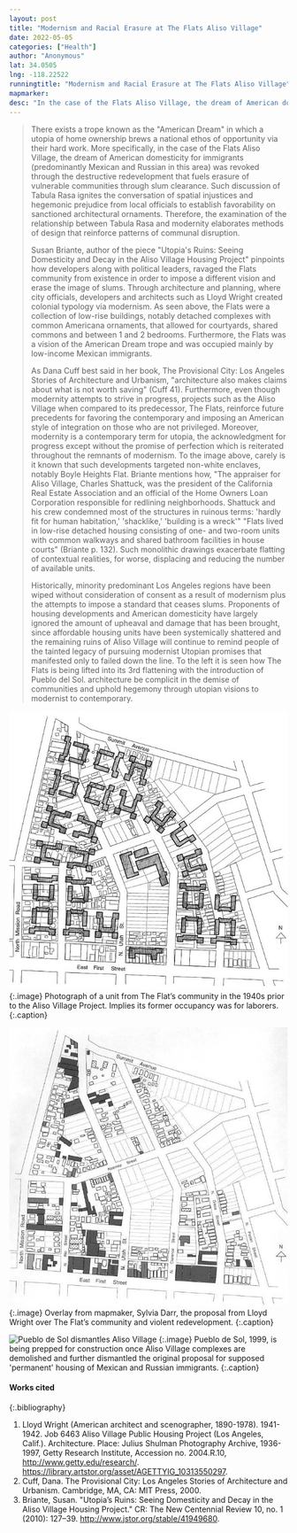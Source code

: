 ```yaml
---
layout: post
title: "Modernism and Racial Erasure at The Flats Aliso Village"
date: 2022-05-05
categories: ["Health"]
author: "Anonymous"
lat: 34.0505
lng: -118.22522
runningtitle: "Modernism and Racial Erasure at The Flats Aliso Village"
mapmarker: 
desc: "In the case of the Flats Aliso Village, the dream of American domesticity for immigrants (predominantly Mexican and Russian in this area) was revoked through the destructive redevelopment that fuels erasure of vulnerable communities through slum clearance."
---
```

> There exists a trope known as the "American Dream" in which a utopia of home ownership brews a national ethos of opportunity via their hard work. More specifically, in the case of the Flats Aliso Village, the dream of American domesticity for immigrants (predominantly Mexican and Russian in this area) was revoked through the destructive redevelopment that fuels erasure of vulnerable communities through slum clearance. Such discussion of Tabula Rasa ignites the conversation of spatial injustices and hegemonic prejudice from local officials to establish favorability on sanctioned architectural ornaments. Therefore, the examination of the relationship between Tabula Rasa and modernity elaborates methods of design that reinforce patterns of communal disruption.
>
> Susan Briante, author of the piece "Utopia's Ruins: Seeing Domesticity and Decay in the Aliso Village Housing Project" pinpoints how developers along with political leaders, ravaged the Flats community from existence in order to impose a different vision and erase the image of slums. Through architecture and planning,  where city officials, developers and architects such as Lloyd Wright created colonial typology via modernism. As seen above, the Flats were a collection of low-rise buildings, notably detached complexes with common Americana ornaments, that allowed for courtyards, shared commons and between 1 and 2 bedrooms. Furthermore, the Flats was a vision of the American Dream trope and was occupied mainly by low-income Mexican immigrants. 
>
>As Dana Cuff best said in her book, The Provisional City: Los Angeles Stories of Architecture and Urbanism, "architecture also makes claims about what is not worth saving" (Cuff 41). Furthermore, even though modernity attempts to strive in progress, projects such as the Aliso Village when compared to its predecessor, The Flats, reinforce future precedents for favoring the contemporary and imposing an American style of integration on those who are not privileged. Moreover, modernity is a contemporary term for utopia, the acknowledgment for progress except without the promise of perfection which is reiterated throughout the remnants of modernism. To the image above, carely is it known that such developments targeted non-white enclaves, notably Boyle Heights Flat. Briante mentions how, "The appraiser for Aliso Village, Charles Shattuck, was the president of the California Real Estate Association and an official of the Home Owners Loan Corporation responsible for redlining neighborhoods. Shattuck and his crew condemned most of the structures in ruinous terms: 'hardly fit for human habitation,' 'shacklike,' 'building is a wreck'" "Flats lived in low-rise detached housing consisting of one- and two-room units with common walkways and shared bathroom facilities in house courts" (Briante p. 132). Such monolithic drawings exacerbate flatting of contextual realities, for worse, displacing and reducing the number of available units.
>
>Historically, minority predominant Los Angeles regions have been wiped without consideration of consent as a result of modernism plus the attempts to impose a standard that ceases slums. Proponents of housing developments and American domesticity have largely ignored the amount of upheaval and damage that has been brought, since affordable housing units have been systemically shattered and the remaining ruins of Aliso Village will continue to remind people of the tainted legacy of pursuing modernist Utopian promises that manifested only to failed down the line. To the left it is seen how The Flats is being lifted into its 3rd flattening with the introduction of Pueblo del Sol. architecture be complicit in the demise of communities and uphold hegemony through utopian visions to modernist to contemporary. 

![Flat Housing Unit](images/flataliso_phase1_image1.jpg)
   {:.image} 
Photograph of a unit from The Flat’s community in the 1940s prior to the Aliso Village Project. Implies its former occupancy was for laborers.
   {:.caption} 

![Aliso Village over The Flats](images/flataliso_phase1_image2.jpg)
   {:.image} 
Overlay from mapmaker, Sylvia Darr, the proposal from Lloyd Wright over The Flat’s community and violent redevelopment.
   {:.caption} 

![Pueblo de Sol dismantles Aliso Village](images/flataliso_phase1_image3.jpg)
   {:.image} 
Pueblo de Sol, 1999, is being prepped for construction once Aliso Village complexes are demolished and further dismantled the original proposal for supposed 'permanent' housing of Mexican and Russian immigrants.
   {:.caption} 


#### Works cited
{:.bibliography} 
1. Lloyd Wright (American architect and scenographer, 1890-1978). 1941-1942. Job 6463 Aliso Village Public Housing Project (Los Angeles, Calif.). Architecture. Place: Julius Shulman Photography Archive, 1936-1997, Getty Research Institute, Accession no. 2004.R.10, http://www.getty.edu/research/. https://library.artstor.org/asset/AGETTYIG_10313550297. 
2. Cuff, Dana. The Provisional City: Los Angeles Stories of Architecture and Urbanism. Cambridge, MA, CA: MIT Press, 2000. 
3. Briante, Susan. "Utopia’s Ruins: Seeing Domesticity and Decay in the Aliso Village Housing Project." CR: The New Centennial Review 10, no. 1 (2010): 127–39. http://www.jstor.org/stable/41949680.
